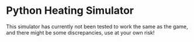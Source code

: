 # Python Heating Simulator

This simulator has currently not been tested to work the same as the game, and there might be some discrepancies, 
use at your own risk!